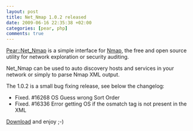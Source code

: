 ```yaml
--- 
layout: post
title: Net_Nmap 1.0.2 released
date: 2009-06-16 22:35:38 +02:00
categories: [pear, php]
comments: true
---
```

<a href="http://pear.php.net/package/Net_Nmap/">Pear::Net_Nmap</a> is a simple interface for <a href="http://nmap.org/">Nmap</a>,
the free and open source utility for network exploration or security auditing.

Net_Nmap can be used to auto discovery hosts and services in your network or simply to parse Nmap XML output.

The 1.0.2 is a small bug fixing release, see below the changelog:
- Fixed. #16268 OS Guess wrong Sort Order
- Fixed. #16336 Error getting OS if the osmatch tag is not present in the XML

<a href="http://pear.php.net/package/Net_Nmap/download">Download</a> and enjoy ;-)
